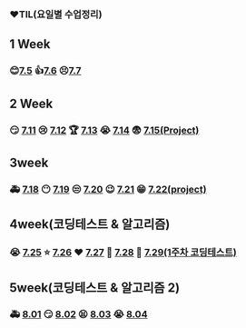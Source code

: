 ### ❤TIL(요일별 수업정리)

## 1 Week

### 😊[7.5](./1week/7.5/table.md)             👍[7.6](./1week/7.6/table.md)           😣[7.7](./1week/7.7/7.7_Theory.md)



## 2 Week

### 😏 [7.11](./2week/7.11_Theory.md)         😢 [7.12](./2week/7.12_Theory.md)        🏆 [7.13](./2week/7.13_Theory.md)      😭 [7.14](./2week/7.14_Theory.md)     😨 [7.15(Project)](https://github.com/kdt-hphk/01-PJT-01/tree/master/2회차/이수영)



## 3week

### 🚑 [7.18](./3week/7.18_Theory.md)      😶 [7.19](./3week/7.19_Theory.md)         😒 [7.20](./3week/7.20_Theory.md)        😉 [7.21](./3week/7.21_Theory.md)    😁 [7.22(project)](https://github.com/suyoung049/01-PJT-02/tree/main/2회차/이수영)



## 4week(코딩테스트 & 알고리즘)

### 😭 [7.25](https://github.com/suyoung049/01-ALGORITHM/tree/master/2회차/이수영/20220725)     ⭐ [7.26](https://github.com/suyoung049/01-ALGORITHM/tree/master/2회차/이수영/20220726)    ❤ [7.27](https://github.com/suyoung049/01-ALGORITHM/tree/master/2회차/이수영/20220727)     💪 [7.28](https://github.com/suyoung049/01-ALGORITHM/tree/master/2회차/이수영/20220728)  👏 [7.29(1주차 코딩테스트)](https://github.com/suyoung049/01-PJT-03/tree/master/2회차/이수영)



## 5week(코딩테스트 & 알고리즘 2)

### 🚑 [8.01](https://github.com/suyoung049/01-ALGORITHM/tree/master/2회차/이수영/20220801)     😏 [8.02](https://github.com/suyoung049/01-ALGORITHM/tree/master/2회차/이수영/20220802)      😫 [8.03](https://github.com/suyoung049/01-ALGORITHM/tree/master/2회차/이수영/20220803)   😭 [8.04](https://github.com/suyoung049/01-ALGORITHM/tree/master/2회차/이수영/20220804)

